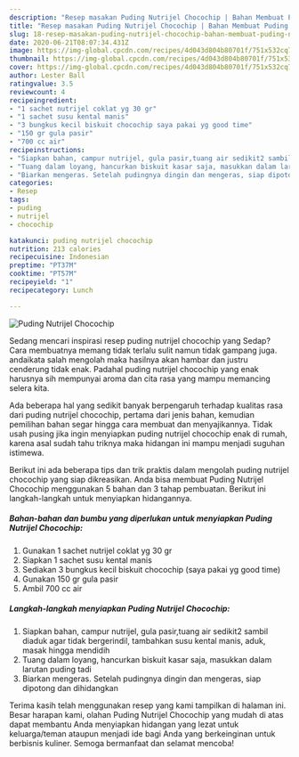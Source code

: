 ```yaml
---
description: "Resep masakan Puding Nutrijel Chocochip | Bahan Membuat Puding Nutrijel Chocochip Yang Paling Enak"
title: "Resep masakan Puding Nutrijel Chocochip | Bahan Membuat Puding Nutrijel Chocochip Yang Paling Enak"
slug: 18-resep-masakan-puding-nutrijel-chocochip-bahan-membuat-puding-nutrijel-chocochip-yang-paling-enak
date: 2020-06-21T08:07:34.431Z
image: https://img-global.cpcdn.com/recipes/4d043d804b80701f/751x532cq70/puding-nutrijel-chocochip-foto-resep-utama.jpg
thumbnail: https://img-global.cpcdn.com/recipes/4d043d804b80701f/751x532cq70/puding-nutrijel-chocochip-foto-resep-utama.jpg
cover: https://img-global.cpcdn.com/recipes/4d043d804b80701f/751x532cq70/puding-nutrijel-chocochip-foto-resep-utama.jpg
author: Lester Ball
ratingvalue: 3.5
reviewcount: 4
recipeingredient:
- "1 sachet nutrijel coklat yg 30 gr"
- "1 sachet susu kental manis"
- "3 bungkus kecil biskuit chocochip saya pakai yg good time"
- "150 gr gula pasir"
- "700 cc air"
recipeinstructions:
- "Siapkan bahan, campur nutrijel, gula pasir,tuang air sedikit2 sambil diaduk agar tidak bergerindil, tambahkan susu kental manis, aduk, masak hingga mendidih"
- "Tuang dalam loyang, hancurkan biskuit kasar saja, masukkan dalam larutan puding tadi"
- "Biarkan mengeras. Setelah pudingnya dingin dan mengeras, siap dipotong dan dihidangkan"
categories:
- Resep
tags:
- puding
- nutrijel
- chocochip

katakunci: puding nutrijel chocochip 
nutrition: 213 calories
recipecuisine: Indonesian
preptime: "PT37M"
cooktime: "PT57M"
recipeyield: "1"
recipecategory: Lunch

---
```



![Puding Nutrijel Chocochip](https://img-global.cpcdn.com/recipes/4d043d804b80701f/751x532cq70/puding-nutrijel-chocochip-foto-resep-utama.jpg)

Sedang mencari inspirasi resep puding nutrijel chocochip yang Sedap? Cara membuatnya memang tidak terlalu sulit namun tidak gampang juga. andaikata salah mengolah maka hasilnya akan hambar dan justru cenderung tidak enak. Padahal puding nutrijel chocochip yang enak harusnya sih mempunyai aroma dan cita rasa yang mampu memancing selera kita.



Ada beberapa hal yang sedikit banyak berpengaruh terhadap kualitas rasa dari puding nutrijel chocochip, pertama dari jenis bahan, kemudian pemilihan bahan segar hingga cara membuat dan menyajikannya. Tidak usah pusing jika ingin menyiapkan puding nutrijel chocochip enak di rumah, karena asal sudah tahu triknya maka hidangan ini mampu menjadi suguhan istimewa.


Berikut ini ada beberapa tips dan trik praktis dalam mengolah puding nutrijel chocochip yang siap dikreasikan. Anda bisa membuat Puding Nutrijel Chocochip menggunakan 5 bahan dan 3 tahap pembuatan. Berikut ini langkah-langkah untuk menyiapkan hidangannya.

<!--inarticleads1-->

##### Bahan-bahan dan bumbu yang diperlukan untuk menyiapkan Puding Nutrijel Chocochip:

1. Gunakan 1 sachet nutrijel coklat yg 30 gr
1. Siapkan 1 sachet susu kental manis
1. Sediakan 3 bungkus kecil biskuit chocochip (saya pakai yg good time)
1. Gunakan 150 gr gula pasir
1. Ambil 700 cc air




<!--inarticleads2-->

##### Langkah-langkah menyiapkan Puding Nutrijel Chocochip:

1. Siapkan bahan, campur nutrijel, gula pasir,tuang air sedikit2 sambil diaduk agar tidak bergerindil, tambahkan susu kental manis, aduk, masak hingga mendidih
1. Tuang dalam loyang, hancurkan biskuit kasar saja, masukkan dalam larutan puding tadi
1. Biarkan mengeras. Setelah pudingnya dingin dan mengeras, siap dipotong dan dihidangkan




Terima kasih telah menggunakan resep yang kami tampilkan di halaman ini. Besar harapan kami, olahan Puding Nutrijel Chocochip yang mudah di atas dapat membantu Anda menyiapkan hidangan yang lezat untuk keluarga/teman ataupun menjadi ide bagi Anda yang berkeinginan untuk berbisnis kuliner. Semoga bermanfaat dan selamat mencoba!
